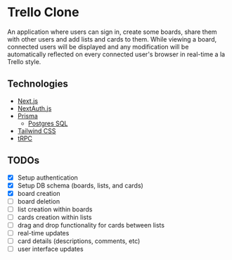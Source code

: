 # Trello Clone

An application where users can sign in, create some boards, share them with other users and add lists and cards to them. While viewing a board, connected users will be displayed and any modification will be automatically reflected on every connected user's browser in real-time a la Trello style.

## Technologies

- [Next.js](https://nextjs.org)
- [NextAuth.js](https://next-auth.js.org)
- [Prisma](https://prisma.io)
  - [Postgres SQL](https://www.postgresql.org/)
- [Tailwind CSS](https://tailwindcss.com)
- [tRPC](https://trpc.io)

## TODOs

- [x] Setup authentication
- [x] Setup DB schema (boards, lists, and cards)
- [x] board creation
- [ ] board deletion
- [ ] list creation within boards
- [ ] cards creation within lists
- [ ] drag and drop functionality for cards between lists
- [ ] real-time updates
- [ ] card details (descriptions, comments, etc)
- [ ] user interface updates
